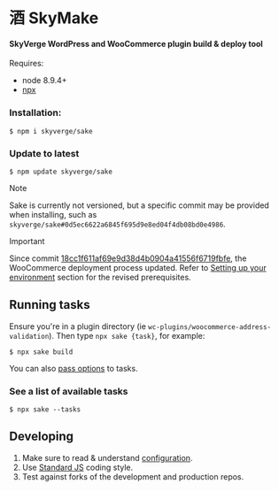 # 酒 SkyMake

#### SkyVerge WordPress and WooCommerce plugin build & deploy tool

Requires:
* node 8.9.4+
* [npx](https://www.npmjs.com/package/npx)

### Installation:

```
$ npm i skyverge/sake
```

### Update to latest

```
$ npm update skyverge/sake
```

> [!NOTE]
> Sake is currently not versioned, but a specific commit may be provided when installing, such as `skyverge/sake#0d5ec6622a6845f695d9e8ed04f4db08bd0e4986`.

> [!IMPORTANT]
> Since commit [18cc1f611af69e9d38d4b0904a41556f6719fbfe](https://github.com/godaddy-wordpress/sake/commit/18cc1f611af69e9d38d4b0904a41556f6719fbfe), the WooCommerce deployment process updated.
> Refer to [Setting up your environment](https://github.com/godaddy-wordpress/sake/wiki/Plugin-Deployment#setting-up-your-environment) section for the revised prerequisites.


## Running tasks

Ensure you're in a plugin directory (ie `wc-plugins/woocommerce-address-validation`). Then type `npx sake {task}`, for example:

```
$ npx sake build
```

You can also [pass options](https://github.com/skyverge/sake/wiki/CLI-options) to tasks.

### See a list of available tasks

```
$ npx sake --tasks
```

## Developing

1. Make sure to read & understand [configuration](https://github.com/skyverge/sake/wiki/Configuration).
2. Use [Standard JS](https://standardjs.com/) coding style.
3. Test against forks of the development and production repos.
